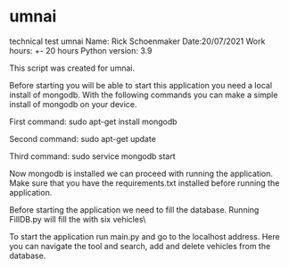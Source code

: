 # umnai
technical test umnai
Name: Rick Schoenmaker
Date:20/07/2021
Work hours: +- 20 hours
Python version: 3.9


This script was created for umnai.


Before starting you will be able to start this application you need a local install of mongodb.
With the following commands you can make a simple install of mongodb on your device.

First command:
sudo apt-get install mongodb

Second command:
sudo apt-get update

Third command:
sudo service mongodb start

Now mongodb is installed we can proceed with running the application.
Make sure that you have the requirements.txt installed before running the application.

Before starting the application we need to fill the database.
Running FillDB.py will fill the with six vehicles\

To start the application run main.py and go to the localhost address.
Here you can navigate the tool and search, add and delete vehicles from the database.
